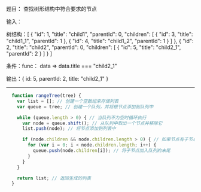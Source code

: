 题目： 查找树形结构中符合要求的节点

输入：

树结构：[
  {
    "id": 1,
    "title": "child1",
    "parentId": 0,
    "children": [
      {
        "id": 3,
        "title": "child1_1",
        "parentId": 1
      },
      {
        "id": 4,
        "title": "child1_2",
        "parentId": 1
      }
    ]
  },
  {
    "id": 2,
    "title": "child2",
    "parentId": 0,
    "children": [
      {
        "id": 5,
        "title": "child2_1",
        "parentId": 2
      }
    ]
  }
]

条件：func： data => data.title === "child2_1"

输出：{ id: 5, parentId: 2, title: "child2_1" }

---


```js
  function rangeTree(tree) {
    var list = []; // 创建一个空数组来存储列表
    var queue = tree; // 创建一个队列，并将根节点添加到队列中

    while (queue.length > 0) { // 当队列不为空时循环执行
      var node = queue.shift(); // 从队列中取出一个节点并移除它
      list.push(node); // 将节点添加到列表中

      if (node.children && node.children.length > 0) { // 如果节点有子节点
        for (var i = 0; i < node.children.length; i++) {
          queue.push(node.children[i]); // 将子节点加入队列的末尾
        }
      }
    }

    return list; // 返回生成的列表
  }
```